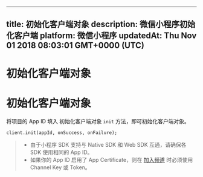 
---
title: 初始化客户端对象
description: 微信小程序初始化客户端
platform: 微信小程序
updatedAt: Thu Nov 01 2018 08:03:01 GMT+0000 (UTC)
---
# 初始化客户端对象
# 初始化客户端对象
将项目的 App ID 填入 初始化客户端对象 `init` 方法，即可初始化客户端对象。

```
client.init(appId, onSuccess, onFailure);
```

> - 由于小程序 SDK 支持与 Native SDK 和 Web SDK 互通，请确保各 SDK 使用相同的 App ID。
> - 如果你的 App ID 启用了 App Certificate，则在 [加入频道](../../cn/Interactive%20Broadcast/join_live_mini.md) 时必须使用 Channel Key 或 Token。



